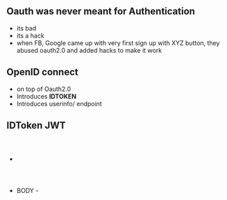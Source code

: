 ## Oauth was never meant for Authentication

- its bad
- its a hack
- when FB, Google came up with very first sign up with XYZ button, they abused oauth2.0 and added hacks to make it work

## OpenID connect

- on top of Oauth2.0
- Introduces **IDTOKEN**
- Introduces userinfo/ endpoint

## IDToken JWT

- <Header>
- BODY
-<Signature>

